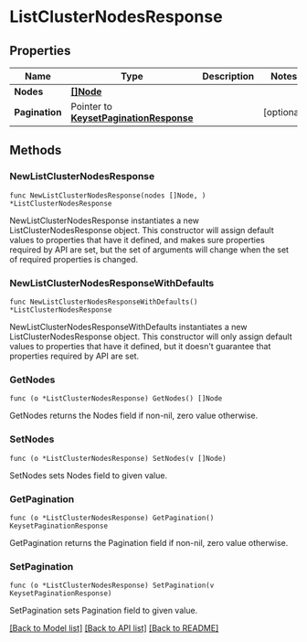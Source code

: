 # ListClusterNodesResponse

## Properties

Name | Type | Description | Notes
------------ | ------------- | ------------- | -------------
**Nodes** | [**[]Node**](Node.md) |  | 
**Pagination** | Pointer to [**KeysetPaginationResponse**](KeysetPaginationResponse.md) |  | [optional] 

## Methods

### NewListClusterNodesResponse

`func NewListClusterNodesResponse(nodes []Node, ) *ListClusterNodesResponse`

NewListClusterNodesResponse instantiates a new ListClusterNodesResponse object.
This constructor will assign default values to properties that have it defined,
and makes sure properties required by API are set, but the set of arguments
will change when the set of required properties is changed.

### NewListClusterNodesResponseWithDefaults

`func NewListClusterNodesResponseWithDefaults() *ListClusterNodesResponse`

NewListClusterNodesResponseWithDefaults instantiates a new ListClusterNodesResponse object.
This constructor will only assign default values to properties that have it defined,
but it doesn't guarantee that properties required by API are set.

### GetNodes

`func (o *ListClusterNodesResponse) GetNodes() []Node`

GetNodes returns the Nodes field if non-nil, zero value otherwise.

### SetNodes

`func (o *ListClusterNodesResponse) SetNodes(v []Node)`

SetNodes sets Nodes field to given value.

### GetPagination

`func (o *ListClusterNodesResponse) GetPagination() KeysetPaginationResponse`

GetPagination returns the Pagination field if non-nil, zero value otherwise.

### SetPagination

`func (o *ListClusterNodesResponse) SetPagination(v KeysetPaginationResponse)`

SetPagination sets Pagination field to given value.


[[Back to Model list]](../README.md#documentation-for-models) [[Back to API list]](../README.md#documentation-for-api-endpoints) [[Back to README]](../README.md)


